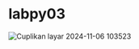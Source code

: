 # labpy03
![Cuplikan layar 2024-11-06 103523](https://github.com/user-attachments/assets/bb616600-d64a-4d5f-be2c-911d94f07c4b)

